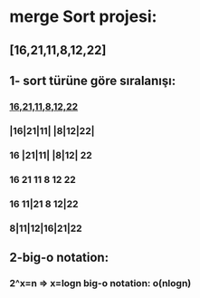 # merge Sort projesi:
## [16,21,11,8,12,22]

## 1- sort türüne göre sıralanışı:

### [16,21,11,8,12,22](n)
### |16|21|11|   |8|12|22|
### 16 |21|11|   |8|12| 22
### 16 21 11      8 12 22
### 16 11|21    8 12|22
### 8|11|12|16|21|22



## 2-big-o notation:
### 2^x=n => x=logn big-o notation: o(nlogn)

